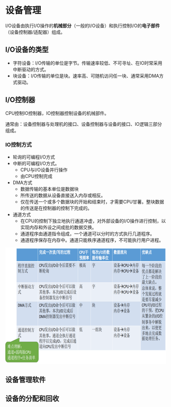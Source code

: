 # 设备管理

I/O设备由执行I/O操作的**机械部分**（一般的I/O设备）和执行控制I/O的**电子部件**（设备控制器/适配器）组成。

## I/O设备的类型

-   字符设备：I/O传输的单位是字节。传输速率较低、不可寻址、在IO时常采用中断驱动的方式。
-   块设备：I/O传输的单位是块。速率高、可随机访问任一块、通常采用DMA方式驱动。

## I/O控制器

CPU控制IO控制器，IO控制器控制设备的机械部件。

通常由：设备控制器与处理机的接口、设备控制器与设备的接口、IO逻辑三部分组成。

### IO控制方式

-   轮询的可编程I/O方式
-   中断的可编程I/O方式。
    -   CPU与I/O设备并行操作
    -   由CPU控制完成
-   DMA方式
    -   数据传输的基本单位是数据块
    -   所传送的数据从设备直接送入内存或相反。
    -   仅在传送一个或多个数据块的开始和结束时，才需要CPU甘薯。整块数据的传送是在控制器的控制下完成的。
-   通道方式
    -   在CPU的控制下独立地执行通道冲虚，对外部设备的I/O操作进行控制，以实现内存和外设之间成批的数据交换。
    -   通道程序由通道指令组成，一个通道可以分时的方式执行几道程序。
    -   通道程序保存在内存中。通道只能秩序通道程序，不可能执行用户进程。

![image-20240527183544335](./4%20%E6%96%87%E4%BB%B6%E5%92%8C%E7%A3%81%E7%9B%98.assets/image-20240527183544335.png)

## 设备管理软件

## 设备的分配和回收

